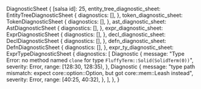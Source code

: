 DiagnosticSheet {
    [salsa id]: 25,
    entity_tree_diagnostic_sheet: EntityTreeDiagnosticSheet {
        diagnostics: [],
    },
    token_diagnostic_sheet: TokenDiagnosticSheet {
        diagnostics: [],
    },
    ast_diagnostic_sheet: AstDiagnosticSheet {
        diagnostics: [],
    },
    expr_diagnostic_sheet: ExprDiagnosticSheet {
        diagnostics: [],
    },
    decl_diagnostic_sheet: DeclDiagnosticSheet {
        diagnostics: [],
    },
    defn_diagnostic_sheet: DefnDiagnosticSheet {
        diagnostics: [],
    },
    expr_ty_diagnostic_sheet: ExprTypeDiagnosticSheet {
        diagnostics: [
            Diagnostic {
                message: "Type Error: no method named `clone` for type `FluffyTerm::Solid(SolidTerm(0))`",
                severity: Error,
                range: [128:30, 128:35),
            },
            Diagnostic {
                message: "type path mismatch: expect core::option::Option, but got core::mem::Leash instead",
                severity: Error,
                range: [40:25, 40:32),
            },
        ],
    },
}